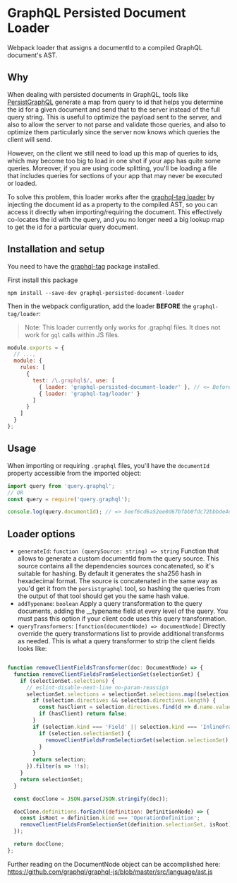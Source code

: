# GraphQL Persisted Document Loader

Webpack loader that assigns a documentId to a compiled GraphQL document's AST.

## Why

When dealing with persisted documents in GraphQL, tools like [PersistGraphQL](https://github.com/apollographql/persistgraphql) generate a map from query to id that helps you determine the id for a given document and send that to the server instead of the full query string. This is useful to optimize the payload sent to the server, and also to allow the server to not parse and validate those queries, and also to optimize them particularly since the server now knows which queries the client will send.

However, on the client we still need to load up this map of queries to ids, which may become too big to load in one shot if your app has quite some queries. Moreover, if you are using code splitting, you'll be loading a file that includes queries for sections of your app that may never be executed or loaded.

To solve this problem, this loader works after the [graphql-tag loader](https://github.com/apollographql/graphql-tag) by injecting the document id as a property to the compiled AST, so you can access it directly when importing/requiring the document. This effectively co-locates the id with the query, and you no longer need a big lookup map to get the id for a particular query document.

## Installation and setup

You need to have the [graphql-tag](https://github.com/apollographql/graphql-tag) package installed.

First install this package

```
npm install --save-dev graphql-persisted-document-loader
```

Then in the webpack configuration, add the loader **BEFORE** the `graphql-tag/loader`:

> Note: This loader currently only works for .graphql files. It does not work for `gql` calls within JS files.

```js
module.exports = {
  // ...,
  module: {
    rules: [
      {
        test: /\.graphql$/, use: [
          { loader: 'graphql-persisted-document-loader' }, // <= Before graphql-tag/loader!
          { loader: 'graphql-tag/loader' }
        ]
      }
    ]
  }
};
```

## Usage

When importing or requiring `.graphql` files, you'll have the `documentId` property accessible from the imported object:

```js
import query from 'query.graphql';
// OR
const query = require('query.graphql');

console.log(query.documentId); // => 5eef6cd6a52ee0d67bfbb0fdc72bbbde4d70331834eeec95787fe71b45f0a491
```

## Loader options

* `generateId`: `function (querySource: string) => string` Function that allows to generate a custom documentId from the query source. This source contains all the dependencies sources concatenated, so it's suitable for hashing. By default it generates the sha256 hash in hexadecimal format. The source is concatenated in the same way as you'd get it from the `persistgraphql` tool, so hashing the queries from the output of that tool should get you the same hash value.
* `addTypename`: `boolean` Apply a query transformation to the query documents, adding the __typename field at every level of the query. You must pass this option if your client code uses this query transformation.
* `queryTransformers`: `[function(documentNode) => documentNode]` Directly override the query transformations list to provide additional transforms as needed. This is what a query transformer to strip the client fields looks like:

```js

function removeClientFieldsTransformer(doc: DocumentNode) => {
  function removeClientFieldsFromSelectionSet(selectionSet) {
    if (selectionSet.selections) {
      // eslint-disable-next-line no-param-reassign
      selectionSet.selections = selectionSet.selections.map((selection) => {
        if (selection.directives && selection.directives.length) {
          const hasClient = selection.directives.find(d => d.name.value === 'client');
          if (hasClient) return false;
        }
        if (selection.kind === 'Field' || selection.kind === 'InlineFragment') {
          if (selection.selectionSet) {
            removeClientFieldsFromSelectionSet(selection.selectionSet);
          }
        }
        return selection;
      }).filter(s => !!s);
    }
    return selectionSet;
  }

  const docClone = JSON.parse(JSON.stringify(doc));

  docClone.definitions.forEach((definition: DefinitionNode) => {
    const isRoot = definition.kind === 'OperationDefinition';
    removeClientFieldsFromSelectionSet(definition.selectionSet, isRoot);
  });

  return docClone;
};
```
Further reading on the DocumentNode object can be accomplished here: https://github.com/graphql/graphql-js/blob/master/src/language/ast.js
